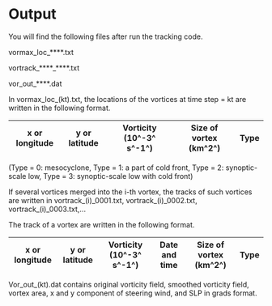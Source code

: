 Output
======

You will find the following files after run the tracking code.

vormax\_loc\_\*\*\*\*.txt

vortrack\_\*\*\*\*\_\*\*\*\*.txt

vor\_out\_\*\*\*\*.dat

In vormax\_loc\_(kt).txt, the locations of the vortices at time step =
kt are written in the following format.

|x or longitude  |y or latitude  |Vorticity (10^-3^ s^-1^)  |Size of vortex (km^2^)  |Type
|----------------|---------------|--------------------------|------------------------|------

(Type = 0: mesocyclone, Type = 1: a part of cold front, Type = 2:
synoptic-scale low, Type = 3: synoptic-scale low with cold front)

If several vortices merged into the i-th vortex, the tracks of such
vortices are written in vortrack\_(i)\_0001.txt,
vortrack\_(i)\_0002.txt, vortrack\_(i)\_0003.txt,...

The track of a vortex are written in the following format.

|x or longitude  |y or latitude  |Vorticity (10^-3^ s^-1^)  | Date and time |Size of vortex (km^2^)  |Type
|----------------|---------------|--------------------------|---------------|------------------------|------

Vor\_out\_(kt).dat contains original vorticity field, smoothed vorticity
field, vortex area, x and y component of steering wind, and SLP in grads
format.
